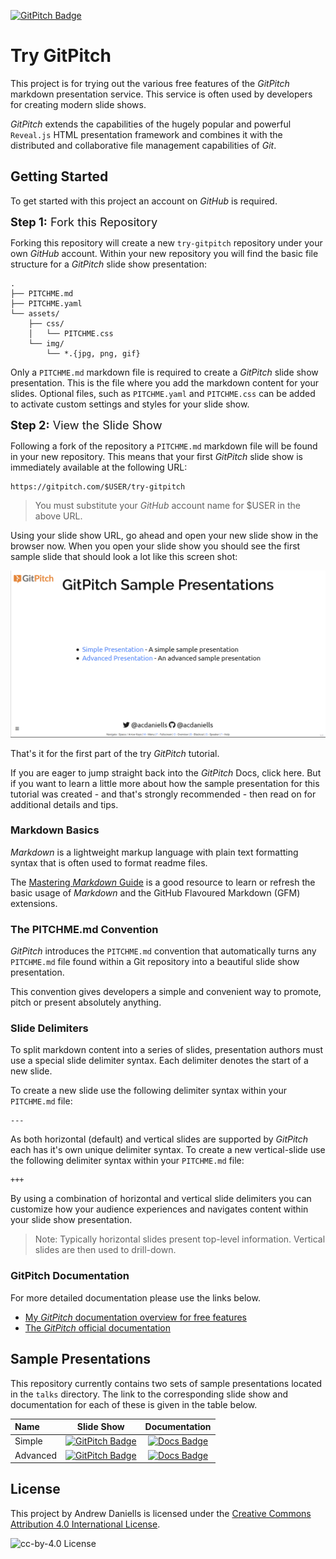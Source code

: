 [![GitPitch Badge](https://img.shields.io/badge/gitpitch-slide%20show-brightgreen.svg)](https://gitpitch.com/acdaniells/try-gitpitch)

# Try GitPitch

This project is for trying out the various free features of the *GitPitch* markdown presentation service. This service is often used by developers for creating modern slide shows.

*GitPitch* extends the capabilities of the hugely popular and powerful `Reveal.js` HTML presentation framework and combines it with the distributed and collaborative file management capabilities of *Git*.

## Getting Started

To get started with this project an account on *GitHub* is required.

<span style="font-size:1.3em;">**Step 1:** Fork this Repository</span>

Forking this repository will create a new `try-gitpitch` repository under your own *GitHub* account. Within your new repository you will find the basic file structure for a *GitPitch* slide show presentation:

```
.
├── PITCHME.md
├── PITCHME.yaml
└── assets/
    ├── css/
    │   └── PITCHME.css
    └── img/
        └── *.{jpg, png, gif}
```

Only a `PITCHME.md` markdown file is required to create a *GitPitch* slide show presentation. This is the file where you add the markdown content for your slides. Optional files, such as `PITCHME.yaml` and `PITCHME.css` can be added to activate custom settings and styles for your slide show.

<span style="font-size:1.3em;">**Step 2:** View the Slide Show</span>

Following a fork of the repository a `PITCHME.md` markdown file will be found in your new repository. This means that your first *GitPitch* slide show is immediately available at the following URL:

```
https://gitpitch.com/$USER/try-gitpitch
```

> You must substitute your *GitHub* account name for $USER in the above URL.

Using your slide show URL, go ahead and open your new slide show in the browser now. When you open your slide show you should see the first sample slide that should look a lot like this screen shot:

![Screen Shot](docs/img/talk-base-slide-1.png)

That's it for the first part of the try *GitPitch* tutorial.

If you are eager to jump straight back into the *GitPitch* Docs, click here. But if you want to learn a little more about how the sample presentation for this tutorial was created - and that's strongly recommended - then read on for additional details and tips.

### Markdown Basics

*Markdown* is a lightweight markup language with plain text formatting syntax that is often used to format readme files.

The [Mastering *Markdown* Guide](https://guides.github.com/features/mastering-markdown/) is a good resource to learn or refresh the basic usage of *Markdown* and the GitHub Flavoured Markdown (GFM) extensions.

### The PITCHME.md Convention

*GitPitch* introduces the `PITCHME.md` convention that automatically turns any `PITCHME.md` file found within a Git repository into a beautiful slide show presentation.

This convention gives developers a simple and convenient way to promote, pitch or present absolutely anything.

### Slide Delimiters

To split markdown content into a series of slides, presentation authors must use a special slide delimiter syntax. Each delimiter denotes the start of a new slide.

To create a new slide use the following delimiter syntax within your `PITCHME.md` file:

```
---
```

As both horizontal (default) and vertical slides are supported by *GitPitch* each has it's own unique delimiter syntax. To create a new vertical-slide use the following delimiter syntax within your `PITCHME.md` file:

```
+++
```

By using a combination of horizontal and vertical slide delimiters you can customize how your audience experiences and navigates content within your slide show presentation.

> Note: Typically horizontal slides present top-level information. Vertical slides are then used to drill-down.

### GitPitch Documentation

For more detailed documentation please use the links below.

* [My *GitPitch* documentation overview for free features](docs/GITPITCH.md)
* [The *GitPitch* official documentation](https://gitpitch.com/docs)

## Sample Presentations

This repository currently contains two sets of sample presentations located in the `talks` directory. The link to the corresponding slide show and documentation for each of these is given in the table below.

| Name     | Slide Show | Documentation |
|:-------- |:----------:|:-------------:|
| Simple   | [![GitPitch Badge](https://img.shields.io/badge/gitpitch-slide%20show-brightgreen.svg)](https://gitpitch.com/acdaniells/try-gitpitch/master?p=talks/simple) | [![Docs Badge](https://img.shields.io/badge/try%20gitpitch-docs-blueviolet.svg)](talks/simple/README.md) |
| Advanced | [![GitPitch Badge](https://img.shields.io/badge/gitpitch-slide%20show-brightgreen.svg)](https://gitpitch.com/acdaniells/try-gitpitch/master?p=talks/advanced) | [![Docs Badge](https://img.shields.io/badge/try%20gitpitch-docs-blueviolet.svg)](talks/advanced/README.md) |

## License

This project by Andrew Daniells is licensed under the [Creative Commons Attribution 4.0 International License](https://creativecommons.org/licenses/by/4.0/).

![cc-by-4.0 License](https://mirrors.creativecommons.org/presskit/buttons/80x15/svg/by.svg)
